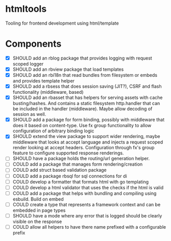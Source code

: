 # htmltools
Tooling for frontend development using html/template

# Components
- [x] SHOULD add an rblog package that provides logging with request scoped logger
- [x] SHOULD add an rbview package that load templates
- [x] SHOULD add an rbi18n that read bundles from filesystem or embeds and provides template helper
- [x] SHOULD add a rbsess that does session saving (JIT?), CSRF and flash functionality (middleware, based)
- [x] SHOULD add an rbasset that has helpers for serving assets with cache busting/hashes. And contains a static filesystem http.handler that can be included in the handler (middleware). Maybe allow decoding of session as well.
- [x] SHOULD add a package for form binding, possibly with middleware that does it based on content-type. Use fx group functionality to allow configuration of arbitrary binding logic
- [x] SHOULD extend the view package to support wider rendering, maybe middleware that looks at accept language and injects a request scoped render looking at accept headers. Configuration through fx's group feature to configure supported response renderings.
- [ ] SHOULD have a package holds the routing/url generation helper. 
- [ ] COULD add a package that manages form rendering/creation
- [ ] COULD add struct based validation package
- [ ] COULD add a package rbsql for sql connections for di
- [ ] COULD develop a formatter that formats html with go templating
- [ ] COULD develop a html validator that uses the checks if the html is valid
- [ ] COULD add a package that helps with bundling and compiling using esbuild. Build on embed
- [ ] COULD create a type that represents a framework context and can be embedded in page types
- [ ] SHOULD have a mode where any error that is logged should be clearly visible on the response
- [ ] COULD allow all helpers to have there name prefixed with a configurable prefix